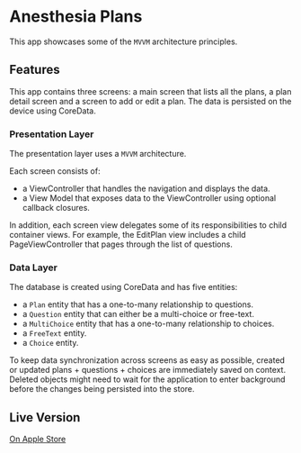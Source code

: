 # Anesthesia Plans

This app showcases some of the `MVVM` architecture principles.

## Features

This app contains three screens: a main screen that lists all the plans, a plan detail screen and a screen to add or edit a plan.
The data is persisted on the device using CoreData.

### Presentation Layer

The presentation layer uses a `MVVM` architecture.

Each screen consists of:
* a ViewController that handles the navigation and displays the data.
* a View Model that exposes data to the ViewController using optional callback closures.

In addition, each screen view delegates some of its responsibilities to child container views. For example, the EditPlan view
includes a child PageViewController that pages through the list of questions.

### Data Layer

The database is created using CoreData and has five entities:
* a `Plan` entity that has a one-to-many relationship to questions.
* a `Question` entity that can either be a multi-choice or free-text.
* a `MultiChoice` entity that has a one-to-many relationship to choices.
* a `FreeText` entity.
* a `Choice` entity.

To keep data synchronization across screens as easy as possible, created or updated plans + questions + choices are immediately saved on context.
Deleted objects might need to wait for the application to enter background before the changes being persisted into the store.

## Live Version

[On Apple Store](https://itunes.apple.com/il/app/eli7/id1380037770?mt=8)
